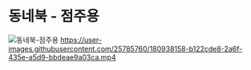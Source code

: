 # 동네북 - 점주용
![동네북-점주용](https://user-images.githubusercontent.com/25785760/179465997-6f5055f8-c067-4402-a3df-0b2a040e4755.png)
https://user-images.githubusercontent.com/25785760/180938158-b122cde8-2a6f-435e-a5d9-bbdeae9a03ca.mp4

